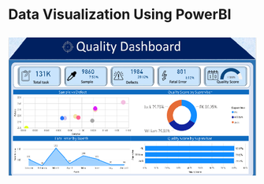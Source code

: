 
# Data Visualization Using PowerBI

## 

<p align='center'>
 
 <img src = "https://github.com/diwakarDrs/Data_Visualization/blob/master/PowerBI_Quality_Dashboard/quality.png" width = 600 alt="powerBI">
 </p>
